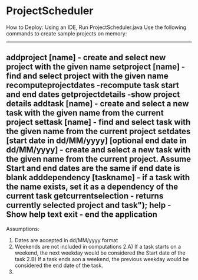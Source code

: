 # ProjectScheduler

How to Deploy:
Using an IDE, Run ProjectScheduler.java
Use the following commands to create sample projects on memory:

----------------------------------------
addproject [name] - create and select new project with the given name
setproject [name] - find and select project with the given name
recomputeprojectdates -recompute task start and end dates 
getprojectdetails -show project details 
addtask [name] - create and select a new task with the given name from the current project
settask [name] - find and select task with the given name from the current project
setdates [start date in dd/MM/yyyy] [optional end date in dd/MM/yyyy] - create and select a new task with the given name from the current project.
Assume Start and end dates are the same if end date is blank
adddependency [taskname] - if a task with the name exists, set it as a dependency of the current task
getcurrentselection - returns currently selected project and task");
help - Show help text
exit - end the application
----------------------------------------

Assumptions:
1) Dates are accepted in dd/MM/yyyy format
2) Weekends are not included in computations
2.A) If a task starts on a weekend, the next weekday would be considered the Start date of the task
2.B) If a task ends aon a weekend, the previous weekday would be considered the end date of the task.
3)